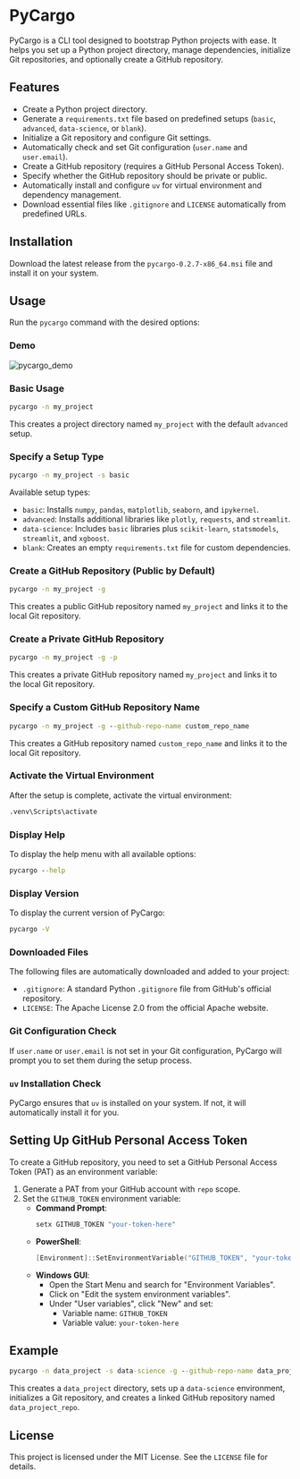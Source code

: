 # PyCargo

PyCargo is a CLI tool designed to bootstrap Python projects with ease. It helps you set up a Python project directory, manage dependencies, initialize Git repositories, and optionally create a GitHub repository.

## Features

- Create a Python project directory.
- Generate a `requirements.txt` file based on predefined setups (`basic`, `advanced`, `data-science`, or `blank`).
- Initialize a Git repository and configure Git settings.
- Automatically check and set Git configuration (`user.name` and `user.email`).
- Create a GitHub repository (requires a GitHub Personal Access Token).
- Specify whether the GitHub repository should be private or public.
- Automatically install and configure `uv` for virtual environment and dependency management.
- Download essential files like `.gitignore` and `LICENSE` automatically from predefined URLs.

## Installation

Download the latest release from the `pycargo-0.2.7-x86_64.msi` file and install it on your system.

## Usage

Run the `pycargo` command with the desired options:

### Demo

![pycargo_demo](./demo/pycargo_demo.gif)

### Basic Usage

```cmd
pycargo -n my_project
```

This creates a project directory named `my_project` with the default `advanced` setup.

### Specify a Setup Type

```cmd
pycargo -n my_project -s basic
```

Available setup types:

- `basic`: Installs `numpy`, `pandas`, `matplotlib`, `seaborn`, and `ipykernel`.
- `advanced`: Installs additional libraries like `plotly`, `requests`, and `streamlit`.
- `data-science`: Includes `basic` libraries plus `scikit-learn`, `statsmodels`, `streamlit`, and `xgboost`.
- `blank`: Creates an empty `requirements.txt` file for custom dependencies.

### Create a GitHub Repository (Public by Default)

```cmd
pycargo -n my_project -g
```

This creates a public GitHub repository named `my_project` and links it to the local Git repository.

### Create a Private GitHub Repository

```cmd
pycargo -n my_project -g -p
```

This creates a private GitHub repository named `my_project` and links it to the local Git repository.

### Specify a Custom GitHub Repository Name

```cmd
pycargo -n my_project -g --github-repo-name custom_repo_name
```

This creates a GitHub repository named `custom_repo_name` and links it to the local Git repository.

### Activate the Virtual Environment

After the setup is complete, activate the virtual environment:

```cmd
.venv\Scripts\activate
```

### Display Help

To display the help menu with all available options:

```cmd
pycargo --help
```

### Display Version

To display the current version of PyCargo:

```cmd
pycargo -V
```

### Downloaded Files

The following files are automatically downloaded and added to your project:

- `.gitignore`: A standard Python `.gitignore` file from GitHub's official repository.
- `LICENSE`: The Apache License 2.0 from the official Apache website.

### Git Configuration Check

If `user.name` or `user.email` is not set in your Git configuration, PyCargo will prompt you to set them during the setup process.

### `uv` Installation Check

PyCargo ensures that `uv` is installed on your system. If not, it will automatically install it for you.

## Setting Up GitHub Personal Access Token

To create a GitHub repository, you need to set a GitHub Personal Access Token (PAT) as an environment variable:

1. Generate a PAT from your GitHub account with `repo` scope.
2. Set the `GITHUB_TOKEN` environment variable:
   - **Command Prompt**:
     ```cmd
     setx GITHUB_TOKEN "your-token-here"
     ```
   - **PowerShell**:
     ```powershell
     [Environment]::SetEnvironmentVariable("GITHUB_TOKEN", "your-token-here", "User")
     ```
   - **Windows GUI**:
     - Open the Start Menu and search for "Environment Variables".
     - Click on "Edit the system environment variables".
     - Under "User variables", click "New" and set:
       - Variable name: `GITHUB_TOKEN`
       - Variable value: `your-token-here`

## Example

```cmd
pycargo -n data_project -s data-science -g --github-repo-name data_project_repo
```

This creates a `data_project` directory, sets up a `data-science` environment, initializes a Git repository, and creates a linked GitHub repository named `data_project_repo`.

## License

This project is licensed under the MIT License. See the `LICENSE` file for details.
